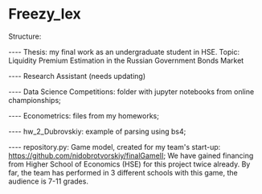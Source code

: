 # Freezy_lex

Structure:

---- Thesis: my final work as an undergraduate student in HSE. Topic: Liquidity Premium Estimation in the Russian Government Bonds Market

---- Research Assistant (needs updating)

---- Data Science Competitions: folder with jupyter notebooks from online championships;

---- Econometrics: files from my homeworks;

---- hw_2_Dubrovskiy: example of parsing using bs4;

---- repository.py: Game model, created for my team's start-up: https://github.com/nidobrotvorskiy/finalGameII; We have gained financing from Higher School of Economics (HSE) for this project twice already. By far, the team has performed in 3 different schools with this game, the audience is 7-11 grades.
